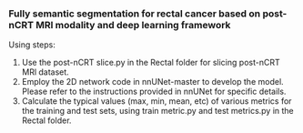 ### Fully semantic segmentation for rectal cancer based on post-nCRT MRl modality and deep learning framework

Using steps:
1. Use the post-nCRT slice.py in the Rectal folder for slicing post-nCRT MRl dataset. 
2. Employ the 2D network code in nnUNet-master to develop the model. Please refer to the instructions provided in nnUNet for specific details.
3. Calculate the typical values (max, min, mean, etc) of various metrics for the training and test sets, using train metric.py and test metrics.py in the Rectal folder.
